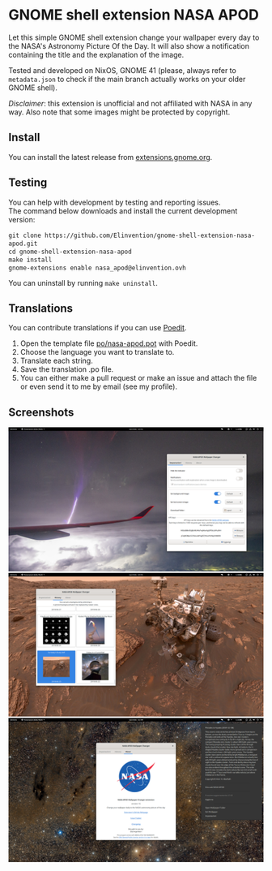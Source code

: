 # GNOME shell extension NASA APOD

Let this simple GNOME shell extension change your wallpaper every day to the
NASA's Astronomy Picture Of the Day. It will also show a notification
containing the title and the explanation of the image.

Tested and developed on NixOS, GNOME 41 (please, always refer to `metadata.json`
to check if the main branch actually works on your older GNOME shell).

*Disclaimer*: this extension is unofficial and not affiliated with NASA in any way.
Also note that some images might be protected by copyright.

## Install

You can install the latest release from [extensions.gnome.org][].

## Testing

You can help with development by testing and reporting issues.  
The command below downloads and install the current development version:

```
git clone https://github.com/Elinvention/gnome-shell-extension-nasa-apod.git
cd gnome-shell-extension-nasa-apod
make install
gnome-extensions enable nasa_apod@elinvention.ovh
```

You can uninstall by running `make uninstall`.

## Translations

You can contribute translations if you can use [Poedit].

1. Open the template file [po/nasa-apod.pot] with Poedit.
2. Choose the language you want to translate to.
3. Translate each string.
4. Save the translation .po file.
5. You can either make a pull request or make an issue and attach the file or even
send it to me by email (see my profile).

## Screenshots

![NASA APOD extension][screenshot1]  
![Settings][screenshot2]  
![Settings About][screenshot3]  

[screenshot1]: https://github.com/Elinvention/gnome-shell-extension-nasa-apod/blob/main/screenshots/4.png
[screenshot2]: https://github.com/Elinvention/gnome-shell-extension-nasa-apod/blob/main/screenshots/5.png
[screenshot3]: https://github.com/Elinvention/gnome-shell-extension-nasa-apod/blob/main/screenshots/6.png
[extensions.gnome.org]: https://extensions.gnome.org/extension/1202/nasa-apod/
[Poedit]: https://poedit.net/
[po/nasa-apod.pot]: https://github.com/Elinvention/gnome-shell-extension-nasa-apod/tree/main/po/nasa-apod.pot
